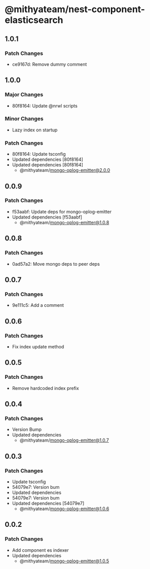 # @mithyateam/nest-component-elasticsearch

## 1.0.1

### Patch Changes

- ce9167d: Remove dummy comment

## 1.0.0

### Major Changes

- 80f8164: Update @nrwl scripts

### Minor Changes

- Lazy index on startup

### Patch Changes

- 80f8164: Update tsconfig
- Updated dependencies [80f8164]
- Updated dependencies [80f8164]
  - @mithyateam/mongo-oplog-emitter@2.0.0

## 0.0.9

### Patch Changes

- f53aabf: Update deps for mongo-oplog-emitter
- Updated dependencies [f53aabf]
  - @mithyateam/mongo-oplog-emitter@1.0.8

## 0.0.8

### Patch Changes

- 0ad57a2: Move mongo deps to peer deps

## 0.0.7

### Patch Changes

- 9e111c5: Add a comment

## 0.0.6

### Patch Changes

- Fix index update method

## 0.0.5

### Patch Changes

- Remove hardcoded index prefix

## 0.0.4

### Patch Changes

- Version Bump
- Updated dependencies
  - @mithyateam/mongo-oplog-emitter@1.0.7

## 0.0.3

### Patch Changes

- Update tsconfig
- 54079e7: Version bum
- Updated dependencies
- 54079e7: Version bum
- Updated dependencies [54079e7]
  - @mithyateam/mongo-oplog-emitter@1.0.6

## 0.0.2

### Patch Changes

- Add component es indexer
- Updated dependencies
  - @mithyateam/mongo-oplog-emitter@1.0.5

